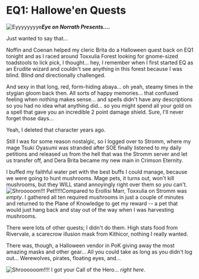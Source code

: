 # EQ1: Hallowe'en Quests

![Eyyyyyyyye](http://westkarana.com/wp-content/uploads/2006/11/eye.jpg)***Eye on Norrath Presents....***

Just wanted to say that...

Noffin and Coenan helped my cleric Brita do a Halloween quest back on EQ1 tonight and as I raced around Toxxulia Forest looking for gnome-sized toadstools to lick pick, I thought... hey, I remember when I first started EQ as an Erudite wizard and couldn't see anything in this forest because I was blind. Blind *and* directionally challenged.

And sexy in that long, red, form-hiding abaya... oh yeah, steamy times in the stygian gloom back then. All sorts of happy memories... that confused feeling when nothing makes sense... and spells didn't have any descriptions so you had no idea what anything did... so you might spend all your gold on a spell that gave you an incredible 2 point damage shield. Sure, I'll never forget those days...

Yeah, I deleted that character years ago.

Still I was for some reason nostalgic, so I logged over to Stromm, where my mage Tsuki Oyasumi was stranded after SOE finally listened to my daily petitions and released us from the hell that was the Stromm server and let us transfer off, and Dera Brita became my new main in Crimson Eternity.

I buffed my faithful water pet with the best buffs I could manage, because we were going to hunt mushrooms. Mage pets, it turns out, won't kill mushrooms, but they WILL stand annoyingly right over them so *you* can't.
![Shrooooom!!! Pet!!!!!](http://westkarana.com/wp-content/uploads/2006/11/pet.jpg)Compared to Erollisi Marr, Toxxulia on Stromm was *empty*. I gathered all ten required mushrooms in just a couple of minutes and returned to the Plane of Knowledge to get my reward -- a pet that would just hang back and stay out of the way when I was harvesting mushrooms.

There were lots of other quests; I didn't do them. High stats food from Rivervale, a scarecrow illusion mask from Kithicor, nothing I really wanted.

There was, though, a Halloween vendor in PoK giving away the most amazing masks and other gear... All you could take as long as you didn't log out... Werewolves, pirates, floating eyes, and...

![Shroooooom!!!!](http://westkarana.com/wp-content/uploads/2006/11/mushroom.jpg) I got your Call of the Hero... *right here*.
